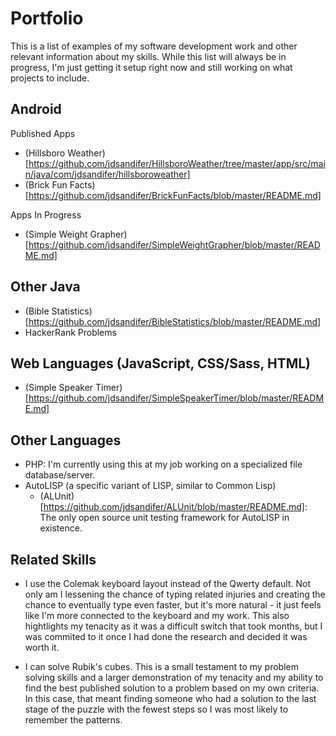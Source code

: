 # Portfolio

This is a list of examples of my software development work and other relevant information about my skills. While this list will always be in progress, I'm just getting it setup right now and still working on what projects to include.

## Android

Published Apps
  - (Hillsboro Weather)[https://github.com/jdsandifer/HillsboroWeather/tree/master/app/src/main/java/com/jdsandifer/hillsboroweather]
  - (Brick Fun Facts)[https://github.com/jdsandifer/BrickFunFacts/blob/master/README.md]
  
Apps In Progress
  - (Simple Weight Grapher)[https://github.com/jdsandifer/SimpleWeightGrapher/blob/master/README.md]

## Other Java

- (Bible Statistics)[https://github.com/jdsandifer/BibleStatistics/blob/master/README.md]
- HackerRank Problems

## Web Languages (JavaScript, CSS/Sass, HTML)

- (Simple Speaker Timer)[https://github.com/jdsandifer/SimpleSpeakerTimer/blob/master/README.md]

## Other Languages

- PHP: I'm currently using this at my job working on a specialized file database/server.
- AutoLISP (a specific variant of LISP, similar to Common Lisp)
  - (ALUnit)[https://github.com/jdsandifer/ALUnit/blob/master/README.md]: The only open source unit testing framework for AutoLISP in existence.

## Related Skills

- I use the Colemak keyboard layout instead of the Qwerty default. Not only am I lessening the chance of typing related injuries and creating the chance to eventually type even faster, but it's more natural - it just feels like I'm more connected to the keyboard and my work. This also hightlights my tenacity as it was a difficult switch that took months, but I was commited to it once I had done the research and decided it was worth it.

- I can solve Rubik's cubes. This is a small testament to my problem solving skills and a larger demonstration of my tenacity and my ability to find the best published solution to a problem based on my own criteria. In this case, that meant finding someone who had a solution to the last stage of the puzzle with the fewest steps so I was most likely to remember the patterns.
